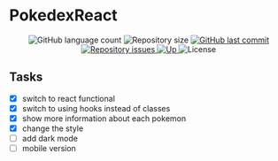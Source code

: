 # PokedexReact

<p align="center">
  <img alt="GitHub language count" src="https://img.shields.io/github/languages/count/RAJ66/PokedexReact">

  <img alt="Repository size" src="https://img.shields.io/github/repo-size/RAJ66/PokedexReact">
  
  <a href="https://github.com/RAJ66/Proffy/commits/master">
    <img alt="GitHub last commit" src="https://img.shields.io/github/last-commit/RAJ66/PokedexReact">
  </a>

  <a href="https://github.com/RAJ66/Proffy/issues">
    <img alt="Repository issues" src="https://img.shields.io/github/issues/RAJ66/PokedexReact">
  </a>
  
  <a href="https://proffy-sand-phi.vercel.app/">
    <img alt="Up" src="https://img.shields.io/website.svg?url=https://pokedex-react.vitorbarbosa.vercel.app/.svg">
  </a>

  <img alt="License" src="https://img.shields.io/badge/license-MIT-brightgreen">
</p>

## Tasks

* [x] switch to react functional
* [x] switch to using hooks instead of classes
* [x] show more information about each pokemon
* [x] change the style
* [ ] add dark mode
* [ ] mobile version
